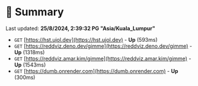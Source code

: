 # 📖 Summary
Last updated: **25/8/2024, 2:39:32 PG "Asia/Kuala_Lumpur"**

- `GET` [https://hst.ujol.dev](https://hst.ujol.dev) - **Up** (593ms)
- `GET` [https://reddviz.deno.dev/gimme](https://reddviz.deno.dev/gimme) - **Up** (1318ms)
- `GET` [https://reddviz.amar.kim/gimme](https://reddviz.amar.kim/gimme) - **Up** (1543ms)
- `GET` [https://dumb.onrender.com](https://dumb.onrender.com) - **Up** (300ms)
